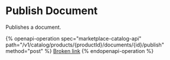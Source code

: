 # Publish Document

Publishes a document.

{% openapi-operation spec="marketplace-catalog-api" path="/v1/catalog/products/{productId}/documents/{id}/publish" method="post" %}
[Broken link](broken-reference)
{% endopenapi-operation %}
